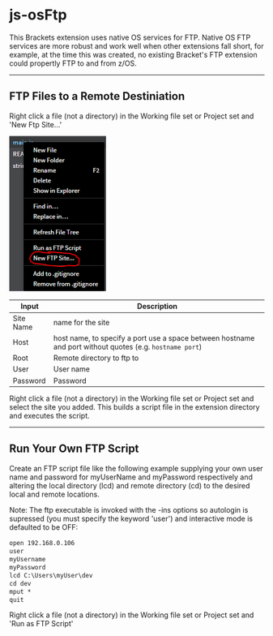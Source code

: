 # js-osFtp

This Brackets extension uses native OS services for FTP.  Native OS FTP services are more robust and work well when other extensions fall short, 
for example, at the time this was created, no existing Bracket's FTP extension could propertly FTP to and from z/OS.

--- 
## FTP Files to a Remote Destiniation

Right click a file (not a directory) in the Working file set or Project set and 'New Ftp Site...'

![alt text][newFtpSite]

[newFtpSite]: https://github.com/dkelosky/js-osFtp/blob/master/images/newFtpSite.PNG "New Ftp Site"


| Input     | Description                                                                                               |
| --------- | --------------------------------------------------------------------------------------------------------- |
| Site Name | name for the site                                                                                         |
| Host      | host name, to specify a port use a space between hostname and port without quotes (e.g. `hostname port`)  |
| Root      | Remote directory to ftp to                                                                                |
| User      | User name                                                                                                 |
| Password  | Password                                                                                                  |

Right click a file (not a directory) in the Working file set or Project set and select the site you added.  This builds
a script file in the extension directory and executes the script.

---

## Run Your Own FTP Script

Create an FTP script file like the following example supplying your own user name and password for myUserName and myPassword respectively and altering the local directory (lcd) and remote directory (cd) to the desired local and remote locations.

Note: The ftp executable is invoked with the -ins options so autologin is supressed (you must specify the keyword 'user') and interactive mode is defaulted to be OFF:

    open 192.168.0.106
    user 
    myUsername
    myPassword
    lcd C:\Users\myUser\dev
    cd dev
    mput *
    quit
  
Right click a file (not a directory) in the Working file set or Project set and 'Run as FTP Script'
